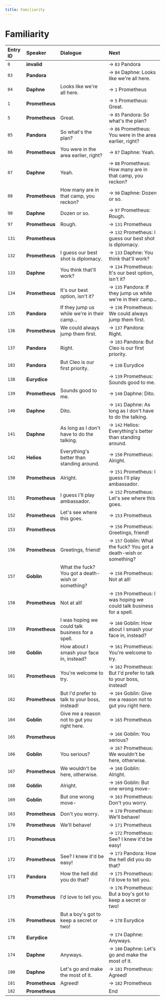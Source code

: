 ```yaml
---
title: Familiarity
---
```


# Familiarity


| Entry ID | Speaker | Dialogue | Next |
| :------- | :------ | :------- | :------------ |
| `0` | **invalid** |  | → `83` Pandora |
| `83` | **Pandora** |  | → `84` Daphne: Looks like we're all here\. |
| `84` | **Daphne** | Looks like we're all here\. | → `1` Prometheus |
| `1` | **Prometheus** |  | → `5` Prometheus: Great\. |
| `5` | **Prometheus** | Great\. | → `85` Pandora: So what's the plan? |
| `85` | **Pandora** | So what's the plan? | → `86` Prometheus: You were in the area earlier, right? |
| `86` | **Prometheus** | You were in the area earlier, right? | → `87` Daphne: Yeah\. |
| `87` | **Daphne** | Yeah\. | → `88` Prometheus: How many are in that camp, you reckon? |
| `88` | **Prometheus** | How many are in that camp, you reckon? | → `90` Daphne: Dozen or so\. |
| `90` | **Daphne** | Dozen or so\. | → `97` Prometheus: Rough\. |
| `97` | **Prometheus** | Rough\. | → `131` Prometheus |
| `131` | **Prometheus** |  | → `132` Prometheus: I guess our best shot is diplomacy\. |
| `132` | **Prometheus** | I guess our best shot is diplomacy\. | → `133` Daphne: You think that'll work? |
| `133` | **Daphne** | You think that'll work? | → `134` Prometheus: It's our best option, isn't it? |
| `134` | **Prometheus** | It's our best option, isn't it? | → `135` Pandora: If they jump us while we're in their camp\.\.\. |
| `135` | **Pandora** | If they jump us while we're in their camp\.\.\. | → `136` Prometheus: We could always jump them first\. |
| `136` | **Prometheus** | We could always jump them first\. | → `137` Pandora: Right\. |
| `137` | **Pandora** | Right\. | → `183` Pandora: But Cleo is our first priority\. |
| `183` | **Pandora** | But Cleo is our first priority\. | → `138` Eurydice |
| `138` | **Eurydice** |  | → `139` Prometheus: Sounds good to me\. |
| `139` | **Prometheus** | Sounds good to me\. | → `140` Daphne: Dito\. |
| `140` | **Daphne** | Dito\. | → `141` Daphne: As long as I don't have to do the talking\. |
| `141` | **Daphne** | As long as I don't have to do the talking\. | → `142` Helios: Everything's better than standing around\. |
| `142` | **Helios** | Everything's better than standing around\. | → `150` Prometheus: Alright\. |
| `150` | **Prometheus** | Alright\. | → `151` Prometheus: I guess I'll play ambassador\. |
| `151` | **Prometheus** | I guess I'll play ambassador\. | → `152` Prometheus: Let's see where this goes\. |
| `152` | **Prometheus** | Let's see where this goes\. | → `153` Prometheus |
| `153` | **Prometheus** |  | → `156` Prometheus: Greetings, friend\! |
| `156` | **Prometheus** | Greetings, friend\! | → `157` Goblin: What the fuck? You got a death\-wish or something? |
| `157` | **Goblin** | What the fuck? You got a death\-wish or something? | → `158` Prometheus: Not at all\! |
| `158` | **Prometheus** | Not at all\! | → `159` Prometheus: I was hoping we could talk business for a spell\. |
| `159` | **Prometheus** | I was hoping we could talk business for a spell\. | → `160` Goblin: How about I smash your face in, instead? |
| `160` | **Goblin** | How about I smash your face in, instead? | → `161` Prometheus: You're welcome to try\. |
| `161` | **Prometheus** | You're welcome to try\. | → `162` Prometheus: But I'd prefer to talk to your boss, instead\! |
| `162` | **Prometheus** | But I'd prefer to talk to your boss, instead\! | → `164` Goblin: Give me a reason not to gut you right here\. |
| `164` | **Goblin** | Give me a reason not to gut you right here\. | → `165` Prometheus |
| `165` | **Prometheus** |  | → `166` Goblin: You serious? |
| `166` | **Goblin** | You serious? | → `167` Prometheus: We wouldn't be here, otherwise\. |
| `167` | **Prometheus** | We wouldn't be here, otherwise\. | → `168` Goblin: Alright\. |
| `168` | **Goblin** | Alright\. | → `169` Goblin: But one wrong move\- |
| `169` | **Goblin** | But one wrong move\- | → `163` Prometheus: Don't you worry\. |
| `163` | **Prometheus** | Don't you worry\. | → `170` Prometheus: We'll behave\! |
| `170` | **Prometheus** | We'll behave\! | → `171` Prometheus |
| `171` | **Prometheus** |  | → `172` Prometheus: See? I knew it'd be easy\! |
| `172` | **Prometheus** | See? I knew it'd be easy\! | → `173` Pandora: How the hell did you do that? |
| `173` | **Pandora** | How the hell did you do that? | → `175` Prometheus: I'd love to tell you\. |
| `175` | **Prometheus** | I'd love to tell you\. | → `176` Prometheus: But a boy's got to keep a secret or two\! |
| `176` | **Prometheus** | But a boy's got to keep a secret or two\! | → `178` Eurydice |
| `178` | **Eurydice** |  | → `174` Daphne: Anyways\. |
| `174` | **Daphne** | Anyways\. | → `180` Daphne: Let's go and make the most of it\. |
| `180` | **Daphne** | Let's go and make the most of it\. | → `181` Prometheus: Agreed\! |
| `181` | **Prometheus** | Agreed\! | → `182` Prometheus |
| `182` | **Prometheus** |  | End |
